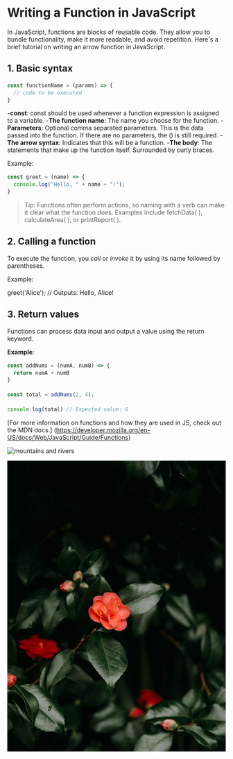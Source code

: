 # Writing a Function in JavaScript

In JavaScript, functions are blocks of reusable code. They allow you to bundle functionality, make it more readable, and avoid repetition. Here's a brief tutorial on writing an arrow function in JavaScript.

## 1. Basic syntax 

```javascript
const functionName = (params) => {
  // code to be executed
}
```
-**const**: const should be used whenever a function expression is assigned to a variable.
-**The function name**: The name you choose for the function.
-**Parameters**: Optional comma separated parameters. This is the data passed into the function. If there are no parameters, the () is still required.
-**The arrow syntax**: Indicates that this will be a function.
-__The body__: The statements that make up the function itself. Surrounded by curly braces.

Example:
```javascript
const greet = (name) => {
  console.log("Hello, " + name + "!");
}
```
>Tip: Functions often perform actions, so naming with a verb can make it clear what the function does. Examples include fetchData( ), calculateArea( ), or printReport( ). 

## 2. Calling a function

To execute the function, you *call* or _invoke_ it by using its name followed by parentheses.

Example:

greet('Alice'); // Outputs: Hello, Alice!

## 3. Return values

Functions can process data input and output a value using the return keyword.

**Example**: 
```javascript
const addNums = (numA, numB) => {
  return numA + numB
}

const total = addNums(2, 4);

console.log(total) // Expected value: 6
```
[For more information on functions and how they are used in JS, check out the MDN docs.] 
(https://developer.mozilla.org/en-US/docs/Web/JavaScript/Guide/Functions)

![mountains and rivers](https://images.unsplash.com/photo-1721297014365-5f8e043e87a5?w=800&auto=format&fit=crop&q=60&ixlib=rb-4.0.3&ixid=M3wxMjA3fDB8MHxmZWF0dXJlZC1waG90b3MtZmVlZHwyMHx8fGVufDB8fHx8fA%3D%3D)

![flower](./flower.jpg)
